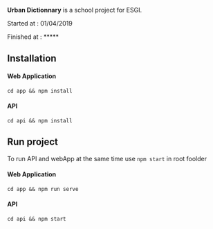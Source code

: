 **Urban Dictionnary** is a school project for ESGI.

Started at : 01/04/2019

Finished at : *****

## Installation
#### Web Application
``cd app && npm install``
#### API
``cd api && npm install``

## Run project
To run API and webApp at the same time use
``npm start``
in root foolder
#### Web Application
``cd app && npm run serve``
#### API
``cd api && npm start``